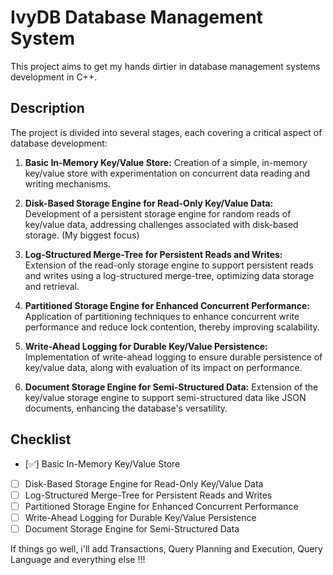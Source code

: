 # IvyDB Database Management System

This project aims to get my hands dirtier in database management systems development in C++.

## Description

The project is divided into several stages, each covering a critical aspect of database development:

1. **Basic In-Memory Key/Value Store:** Creation of a simple, in-memory key/value store with experimentation on concurrent data reading and writing mechanisms.

2. **Disk-Based Storage Engine for Read-Only Key/Value Data:** Development of a persistent storage engine for random reads of key/value data, addressing challenges associated with disk-based storage. (My biggest focus)

3. **Log-Structured Merge-Tree for Persistent Reads and Writes:** Extension of the read-only storage engine to support persistent reads and writes using a log-structured merge-tree, optimizing data storage and retrieval.

4. **Partitioned Storage Engine for Enhanced Concurrent Performance:** Application of partitioning techniques to enhance concurrent write performance and reduce lock contention, thereby improving scalability.

5. **Write-Ahead Logging for Durable Key/Value Persistence:** Implementation of write-ahead logging to ensure durable persistence of key/value data, along with evaluation of its impact on performance.

6. **Document Storage Engine for Semi-Structured Data:** Extension of the key/value storage engine to support semi-structured data like JSON documents, enhancing the database's versatility.

## Checklist

- [✅] Basic In-Memory Key/Value Store
- [ ] Disk-Based Storage Engine for Read-Only Key/Value Data
- [ ] Log-Structured Merge-Tree for Persistent Reads and Writes
- [ ] Partitioned Storage Engine for Enhanced Concurrent Performance
- [ ] Write-Ahead Logging for Durable Key/Value Persistence
- [ ] Document Storage Engine for Semi-Structured Data

If things go well, i'll add Transactions, Query Planning and Execution, Query Language and everything else !!!
